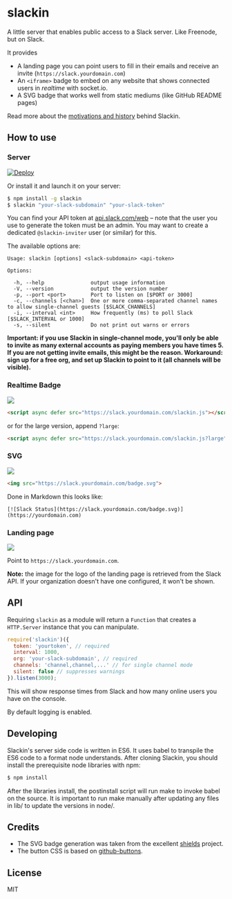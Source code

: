 
# slackin

A little server that enables public access
to a Slack server. Like Freenode, but on Slack.

It provides

- A landing page you can point users to fill in their
  emails and receive an invite (`https://slack.yourdomain.com`)
- An `<iframe>` badge to embed on any website
  that shows connected users in *realtime* with socket.io.
- A SVG badge that works well from static mediums
  (like GitHub README pages)

Read more about the [motivations and history](http://rauchg.com/slackin) behind Slackin.

## How to use

### Server

[![Deploy](https://www.herokucdn.com/deploy/button.svg)](https://heroku.com/deploy?template=https://github.com/rauchg/slackin/tree/0.5.1)

Or install it and launch it on your server:

```bash
$ npm install -g slackin
$ slackin "your-slack-subdomain" "your-slack-token"
```

You can find your API token at [api.slack.com/web](https://api.slack.com/web) – note that the user you use to generate the token must be an admin. You may want to create a dedicated `@slackin-inviter` user (or similar) for this.

The available options are:

```
Usage: slackin [options] <slack-subdomain> <api-token>

Options:

  -h, --help               output usage information
  -V, --version            output the version number
  -p, --port <port>        Port to listen on [$PORT or 3000]
  -c, --channels [<chan>]  One or more comma-separated channel names to allow single-channel guests [$SLACK_CHANNELS]
  -i, --interval <int>     How frequently (ms) to poll Slack [$SLACK_INTERVAL or 1000]
  -s, --silent             Do not print out warns or errors
```

**Important: if you use Slackin in single-channel mode, you'll only be
able to invite as many external accounts as paying members you have
times 5. If you are not getting invite emails, this might be the reason.
Workaround: sign up for a free org, and set up Slackin to point to it
(all channels will be visible).**

### Realtime Badge

[![](https://cldup.com/IaiPnDEAA6.gif)](http://slack.socket.io)

```html
<script async defer src="https://slack.yourdomain.com/slackin.js"></script>
```

or for the large version, append `?large`:

```html
<script async defer src="https://slack.yourdomain.com/slackin.js?large"></script>
```

### SVG

[![](https://cldup.com/jWUT4QFLnq.png)](http://slack.socket.io)

```html
<img src="https://slack.yourdomain.com/badge.svg">
```

Done in Markdown this looks like:

    [![Slack Status](https://slack.yourdomain.com/badge.svg)](https://yourdomain.com)

### Landing page

[![](https://cldup.com/WIbawiqp0Q.png)](http://slack.socket.io)

Point to `https://slack.yourdomain.com`.

**Note:** the image for the logo of the landing page
is retrieved from the Slack API. If your organization
doesn't have one configured, it won't be shown.

## API

Requiring `slackin` as a module will return
a `Function` that creates a `HTTP.Server` instance
that you can manipulate.

```js
require('slackin')({
  token: 'yourtoken', // required
  interval: 1000,
  org: 'your-slack-subdomain', // required
  channels: 'channel,channel,...' // for single channel mode
  silent: false // suppresses warnings
}).listen(3000);
```

This will show response times from Slack and how many
online users you have on the console.

By default logging is enabled.

## Developing

Slackin's server side code is written in ES6. It uses babel to transpile the 
ES6 code to a format node understands. After cloning Slackin, you should 
install the prerequisite node libraries with npm:

```bash
$ npm install
```

After the libraries install, the postinstall script will run make to invoke
babel on the source. It is important to run make manually after updating any 
files in lib/ to update the versions in node/.

## Credits

- The SVG badge generation was taken from the
excellent [shields](https://github.com/badges/shields) project.
- The button CSS is based on
[github-buttons](https://github.com/mdo/github-buttons).

## License

MIT
